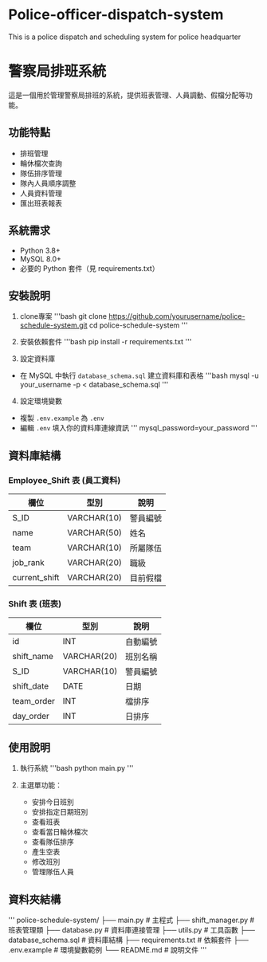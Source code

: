 # Police-officer-dispatch-system
This is a police dispatch and scheduling system for police headquarter

# 警察局排班系統

這是一個用於管理警察局排班的系統，提供班表管理、人員調動、假檔分配等功能。

## 功能特點

- 排班管理
- 輪休檔次查詢
- 隊伍排序管理
- 隊內人員順序調整
- 人員資料管理
- 匯出班表報表

## 系統需求

- Python 3.8+
- MySQL 8.0+
- 必要的 Python 套件（見 requirements.txt）

## 安裝說明

1. clone專案
'''bash
git clone https://github.com/yourusername/police-schedule-system.git
cd police-schedule-system
'''

2. 安裝依賴套件
'''bash
pip install -r requirements.txt
'''

3. 設定資料庫
- 在 MySQL 中執行 `database_schema.sql` 建立資料庫和表格
'''bash
mysql -u your_username -p < database_schema.sql
'''

4. 設定環境變數
- 複製 `.env.example` 為 `.env`
- 編輯 `.env` 填入你的資料庫連線資訊
'''
mysql_password=your_password
'''

## 資料庫結構

### Employee_Shift 表 (員工資料)
| 欄位          | 型別         | 說明     |
|--------------|-------------|----------|
| S_ID         | VARCHAR(10) | 警員編號  |
| name         | VARCHAR(50) | 姓名     |
| team         | VARCHAR(10) | 所屬隊伍  |
| job_rank     | VARCHAR(20) | 職級     |
| current_shift| VARCHAR(20) | 目前假檔  |

### Shift 表 (班表)
| 欄位       | 型別         | 說明     |
|-----------|-------------|----------|
| id        | INT         | 自動編號  |
| shift_name| VARCHAR(20) | 班別名稱  |
| S_ID      | VARCHAR(10) | 警員編號  |
| shift_date| DATE        | 日期     |
| team_order| INT         | 檔排序   |
| day_order | INT         | 日排序   |

## 使用說明

1. 執行系統
'''bash
python main.py
'''

2. 主選單功能：
   - 安排今日班別
   - 安排指定日期班別
   - 查看班表
   - 查看當日輪休檔次
   - 查看隊伍排序
   - 產生空表
   - 修改班別
   - 管理隊伍人員

## 資料夾結構

'''
police-schedule-system/
├── main.py             # 主程式
├── shift_manager.py    # 班表管理類
├── database.py         # 資料庫連接管理
├── utils.py           # 工具函數
├── database_schema.sql # 資料庫結構
├── requirements.txt    # 依賴套件
├── .env.example       # 環境變數範例
└── README.md          # 說明文件
'''
